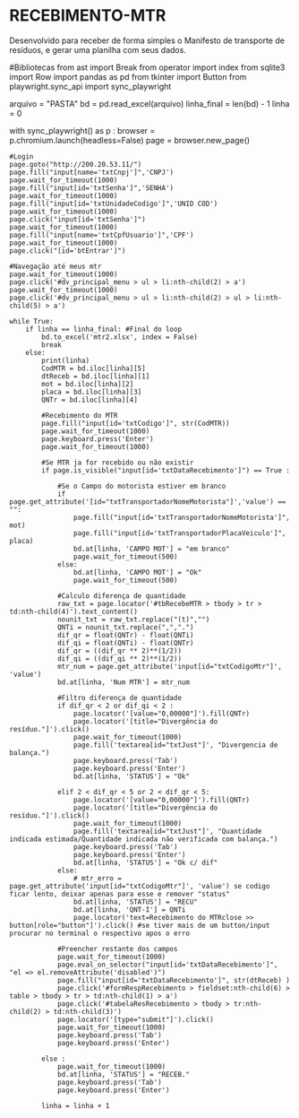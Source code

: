 # RECEBIMENTO-MTR
Desenvolvido para receber de forma simples o Manifesto de transporte de resíduos, e gerar uma planilha com seus dados.

#Bibliotecas
from ast import Break
from operator import index
from sqlite3 import Row
import pandas as pd
from tkinter import Button
from playwright.sync_api import sync_playwright

arquivo = "PASTA"
bd = pd.read_excel(arquivo)
linha_final = len(bd) - 1
linha = 0


with sync_playwright() as p :
    browser = p.chromium.launch(headless=False)
    page = browser.new_page()

    #Login
    page.goto("http://200.20.53.11/")
    page.fill("input[name='txtCnpj']",'CNPJ')
    page.wait_for_timeout(1000)
    page.fill("input[id='txtSenha']",'SENHA')
    page.wait_for_timeout(1000)
    page.fill("input[id='txtUnidadeCodigo']",'UNID COD')
    page.wait_for_timeout(1000)
    page.click("input[id='txtSenha']")
    page.wait_for_timeout(1000)
    page.fill("input[name='txtCpfUsuario']",'CPF')
    page.wait_for_timeout(1000)
    page.click("[id='btEntrar']")

    #Navegação até meus mtr
    page.wait_for_timeout(1000)
    page.click('#dv_principal_menu > ul > li:nth-child(2) > a')
    page.wait_for_timeout(1000)
    page.click('#dv_principal_menu > ul > li:nth-child(2) > ul > li:nth-child(5) > a')

    while True:
        if linha == linha_final: #Final do loop
            bd.to_excel('mtr2.xlsx', index = False)
            break
        else:
            print(linha)
            CodMTR = bd.iloc[linha][5]
            dtReceb = bd.iloc[linha][1]
            mot = bd.iloc[linha][2]
            placa = bd.iloc[linha][3]
            QNTr = bd.iloc[linha][4]

            #Recebimento do MTR
            page.fill("input[id='txtCodigo']", str(CodMTR))
            page.wait_for_timeout(1000)
            page.keyboard.press('Enter')
            page.wait_for_timeout(1000)

            #Se MTR ja for recebido ou não existir
            if page.is_visible("input[id='txtDataRecebimento']") == True :

                #Se o Campo do motorista estiver em branco
                if page.get_attribute('[id="txtTransportadorNomeMotorista"]','value') == "":
                    page.fill("input[id='txtTransportadorNomeMotorista']", mot)
                    page.fill("input[id='txtTransportadorPlacaVeiculo']", placa)
                    bd.at[linha, 'CAMPO MOT'] = "em branco"
                    page.wait_for_timeout(500)
                else:
                    bd.at[linha, 'CAMPO MOT'] = "Ok"
                    page.wait_for_timeout(500)

                #Calculo diferença de quantidade
                raw_txt = page.locator('#tbRecebeMTR > tbody > tr > td:nth-child(4)').text_content()
                nounit_txt = raw_txt.replace("(t)","")
                QNTi = nounit_txt.replace(",",".")
                dif_qr = float(QNTr) - float(QNTi)
                dif_qi = float(QNTi) - float(QNTr)
                dif_qr = ((dif_qr ** 2)**(1/2))
                dif_qi = ((dif_qi ** 2)**(1/2))
                mtr_num = page.get_attribute('input[id="txtCodigoMtr"]', 'value')
                bd.at[linha, 'Num MTR'] = mtr_num

                #Filtro diferença de quantidade
                if dif_qr < 2 or dif_qi < 2 :
                    page.locator('[value="0,00000"]').fill(QNTr)
                    page.locator('[title="Divergência do resíduo."]').click()
                    page.wait_for_timeout(1000)
                    page.fill('textarea[id="txtJust"]', "Divergencia de balança.")
                    page.keyboard.press('Tab')
                    page.keyboard.press('Enter')
                    bd.at[linha, 'STATUS'] = "Ok"

                elif 2 < dif_qr < 5 or 2 < dif_qr < 5:
                    page.locator('[value="0,00000"]').fill(QNTr)
                    page.locator('[title="Divergência do resíduo."]').click()
                    page.wait_for_timeout(1000)
                    page.fill('textarea[id="txtJust"]', "Quantidade indicada estimada/Quantidade indicada não verificada com balança.")
                    page.keyboard.press('Tab')
                    page.keyboard.press('Enter')
                    bd.at[linha, 'STATUS'] = "Ok c/ dif"
                else:
                    # mtr_erro = page.get_attribute('input[id="txtCodigoMtr"]', 'value') se codigo ficar lento, deixar apenas para esse e remover "status"
                    bd.at[linha, 'STATUS'] = "RECU"
                    bd.at[linha, 'QNT-I'] = QNTi
                    page.locator('text=Recebimento do MTRclose >> button[role="button"]').click() #se tiver mais de um button/input procurar no terminal o respectivo apos o erro

                #Preencher restante dos campos
                page.wait_for_timeout(1000)
                page.eval_on_selector("input[id='txtDataRecebimento']", "el => el.removeAttribute('disabled')")
                page.fill("input[id='txtDataRecebimento']", str(dtReceb) )
                page.click('#formRespRecebimento > fieldset:nth-child(6) > table > tbody > tr > td:nth-child(1) > a')
                page.click('#tabelaResRecebimento > tbody > tr:nth-child(2) > td:nth-child(3)')
                page.locator('[type="submit"]').click()
                page.wait_for_timeout(1000)
                page.keyboard.press('Tab')
                page.keyboard.press('Enter')

            else :
                page.wait_for_timeout(1000)
                bd.at[linha, 'STATUS'] = "RECEB." 
                page.keyboard.press('Tab')
                page.keyboard.press('Enter')

            linha = linha + 1       
